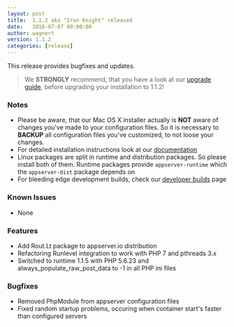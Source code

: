 ```yaml
---
layout: post
title:  1.1.2 aka "Iron Knight" released
date:   2016-07-07 00:00:00
author: wagnert
version: 1.1.2
categories: [release]
---
```


This release provides bugfixes and updates.

> We **STRONGLY** recommend, that you have a look at our [upgrade guide](https://github.com/appserver-io/appserver/blob/master/UPGRADE-1.1.2.md), before upgrading your installation to 1.1.2!

### Notes

* Please be aware, that our Mac OS X installer actually is **NOT** aware of changes you've made to your configuration files. So it is necessary to **BACKUP** all configuration files you've customized, to not loose your changes.
* For detailed installation instructions look at our [documentation](http://appserver.io/get-started/documentation.html)
* Linux packages are split in runtime and distribution packages. So please install both of them. Runtime packages provide `appserver-runtime` which the `appserver-dist` package depends on
* For bleeding edge development builds, check our [developer builds](http://builds.appserver.io) page

### Known Issues

* None

### Features

* Add Rout.Lt package to appserver.io distribution
* Refactoring Runlevel integration to work with PHP 7 and pthreads 3.x
* Switched to runtime 1.1.5 with PHP 5.6.23 and always_populate_raw_post_data to -1 in all PHP ini files

### Bugfixes

* Removed PhpModule from appserver configuration files
* Fixed random startup problems, occuring when container start's faster than configured servers